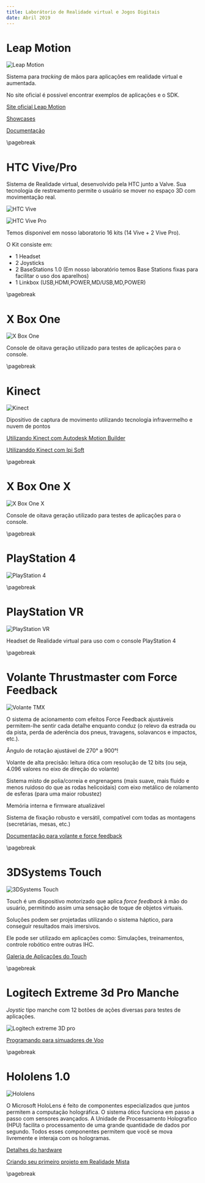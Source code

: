 ```yaml
---
title: Laborátorio de Realidade virtual e Jogos Digitais
date: Abril 2019
---
```


# Leap Motion

![Leap Motion](img/leapMotion.png)

Sistema para _tracking_ de mãos para aplicações em realidade virtual e aumentada.

No site oficial é possivel encontrar exemplos de aplicações e o SDK.

[Site oficial Leap Motion](https://www.leapmotion.com/)

[Showcases](https://community.leapmotion.com/showcase/)

[Documentação](https://developer.leapmotion.com/documentation/)

\pagebreak

# HTC Vive/Pro

Sistema de Realidade virtual, desenvolvido pela HTC junto a Valve. Sua tecnologia de restreamento permite o usuário se mover no espaço 3D com movimentação real. 

![HTC Vive](img/vive.jpg)

![HTC Vive Pro](img/vivePro.png)

Temos disponivel em nosso laboratorio 16 kits (14 Vive + 2 Vive Pro).

O Kit consiste em:

- 1 Headset
- 2 Joysticks
- 2 BaseStations 1.0 (Em nosso laboratório temos Base Stations fixas para facilitar o uso dos aparelhos)
- 1 Linkbox (USB,HDMI,POWER,MD/USB,MD,POWER)


\pagebreak

# X Box One

![X Box One](img/xbox.png)

Console de oitava geração utilizado para testes de aplicações para o console.

\pagebreak

# Kinect 

![Kinect](img/kinect.png)

Dipositivo de captura de movimento utilizando tecnologia infravermelho e nuvem de pontos

[Utilizando Kinect com Autodesk Motion Builder](https://knowledge.autodesk.com/support/motionbuilder/learn-explore/caas/CloudHelp/cloudhelp/2017/ENU/MotionBuilder/files/GUID-60A372EC-154D-402A-B56F-DC41FE3FF41F-htm.html)

[Utilizanddo Kinect com Ipi Soft](http://docs.ipisoft.com/Quick_Start_Guide_for_Single_Depth_Sensor_Configuration)

\pagebreak

# X Box One X

![X Box One X](img/xboxx.png)

Console de oitava geração utilizado para testes de aplicações para o console.

\pagebreak

# PlayStation 4

![PlayStation 4](img/ps4.png)

\pagebreak

# PlayStation VR

![PlayStation VR](img/psvr.png)

Headset de Realidade virtual para uso com o console PlayStation 4

\pagebreak

# Volante Thrustmaster com Force Feedback

![Volante TMX](img/volante.png)

O sistema de acionamento com efeitos Force Feedback ajustáveis permitem-lhe sentir cada detalhe enquanto conduz  (o relevo da estrada ou da pista, perda de aderência dos pneus, travagens, solavancos e impactos, etc.).

Ângulo de rotação ajustável de 270° a 900°!

Volante de alta precisão: leitura ótica com resolução de 12 bits (ou seja, 4.096 valores no eixo de direção do volante)

Sistema misto de polia/correia e engrenagens (mais suave, mais fluido e menos ruidoso do que as rodas helicoidais) com eixo metálico de rolamento de esferas (para uma maior robustez)

Memória interna e firmware atualizável

Sistema de fixação robusto e versátil, compatível com todas as montagens (secretárias, mesas, etc.)

[Documentação para volante e force feedback](https://docs.microsoft.com/pt-br/windows/uwp/gaming/racing-wheel-and-force-feedback)

\pagebreak

# 3DSystems Touch

![3DSystems Touch](img/touch.png)

Touch é um dispositivo motorizado que aplica _force feedback_ à mão do usuário, permitindo assim uma sensação de toque de objetos virtuais. 

Soluções podem ser projetadas utilizando o sistema háptico, para conseguir resultados mais imersivos. 

Ele pode ser utilizado em aplicações como: Simulações, treinamentos, controle robótico entre outras IHC.

[Galeria de Aplicações do Touch](https://www.3dsystems.com/haptics-devices/touch/customer-stories)

\pagebreak

# Logitech Extreme 3d Pro Manche

_Joystic_ tipo manche com 12 botões de ações diversas para testes de aplicações.

![Logitech extreme 3D pro](img/manche.png)

[Programando para simuadores de Voo](https://docs.microsoft.com/pt-br/windows/uwp/gaming/flight-stick)

\pagebreak

# Hololens 1.0

![Hololens](img/hololens.png)

O Microsoft HoloLens é feito de componentes especializados que juntos permitem a computação holográfica. O sistema ótico funciona em passo a passo com sensores avançados. A Unidade de Processamento Holografico (HPU) facilita o processamento de uma grande quantidade de dados por segundo. Todos esses componentes permitem que você se mova livremente e interaja com os hologramas.

[Detalhes do hardware](https://docs.microsoft.com/en-us/windows/mixed-reality/hololens-hardware-details)

[Criando seu primeiro projeto em Realidade Mista](https://docs.microsoft.com/en-us/windows/mixed-reality/holograms-100)

\pagebreak
